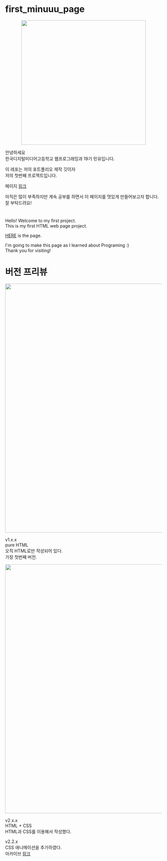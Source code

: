 # first_minuuu_page
<p align="center">
<image width="400px" src="https://imgur.com/X8rRRBf.png"/>
</p>


안녕하세요\
한국디지털미디어고등학교 웹프로그래밍과 19기 민유입니다.


이 레포는 저의 포트폴리오 제작 깃이자\
저의 첫번째 프로젝트입니다.


페이지 [링크](https://min-uuu.github.io/first_minuuu_page/first_minuuu_page.html)


아직은 많이 부족하지만 계속 공부를 하면서 이 페이지를 멋있게 만들어보고자 합니다.\
잘 부탁드려요!

# 

Hello! Welcome to my first project.\
This is my first HTML web page project.

[HERE](https://min-uuu.github.io/first_minuuu_page/first_minuuu_page.html) is the page.

I'm going to make this page as I learned about Programing :)\
Thank you for visiting!



# 버전 프리뷰



<p align="center">
<image width="800px" src="https://imgur.com/ZrFcIPA.png"/>
</p>

v1.x.x\
pure HTML\
오직 HTML로만 작성되어 있다.\
가장 첫번째 버전.

<p align="center">
<image width="800px" src="https://imgur.com/ergrSSe.png"/>
</p>

v2.x.x\
HTML + CSS\
HTML과 CSS를 이용해서 작성했다.


v2.2.x\
CSS 애니메이션을 추가하였다.\
아카이브 [링크](https://archive.is/ZeH9s)

